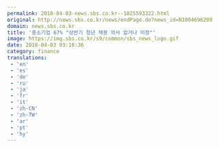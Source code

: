 ```yaml
---
permalink: 2018-04-03-news.sbs.co.kr--1825593322.html
original: http://news.sbs.co.kr/news/endPage.do?news_id=N1004696209
domain: news.sbs.co.kr
title: '중소기업 67% "상반기 청년 채용 의사 없거나 미정"'
image: https://img.sbs.co.kr/s9/common/sbs_news_logo.gif
date: 2018-04-03 03:18:36
category: finance
translations: 
 - 'en'
 - 'es'
 - 'de'
 - 'ru'
 - 'ja'
 - 'fr'
 - 'it'
 - 'zh-CN'
 - 'zh-TW'
 - 'ar'
 - 'pt'
 - 'hy'
---
```


